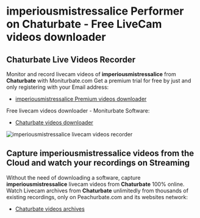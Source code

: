 # imperiousmistressalice Performer on Chaturbate - Free LiveCam videos downloader

## Chaturbate Live Videos Recorder

Monitor and record livecam videos of **imperiousmistressalice** from **Chaturbate** with Moniturbate.com
Get a premium trial for free by just and only registering with your Email address:
* [imperiousmistressalice Premium videos downloader](https://moniturbate.com/request-demo-licence-key.html)

Free livecam videos downloader - Moniturbate Software:
* [Chaturbate videos downloader](https://moniturbate.com/moniturbate-download-software.html)

![imperiousmistressalice livecam videos recorder](https://peachurnet.com/templates/moniturbate-software.png)


## Capture imperiousmistressalice videos from the Cloud and watch your recordings on Streaming

Without the need of downloading a software, capture **imperiousmistressalice** livecam videos from **Chaturbate** 100% online.
Watch Livecam archives from **Chaturbate** unlimitedly from thousands of existing recordings, only on Peachurbate.com and its websites network:
* [Chaturbate videos archives](https://peachurnet.com/)